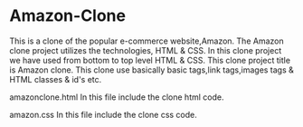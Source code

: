 # Amazon-Clone
This is a clone of the popular e-commerce website,Amazon. The Amazon clone project utilizes the  technologies, HTML &amp; CSS.
In this clone project we have used from bottom to top level HTML & CSS.
This clone project title is Amazon clone.
This clone use basically basic tags,link tags,images tags & HTML classes & id's etc.

amazonclone.html
In this file include the clone html code.

amazon.css
In this file include the clone css code.
